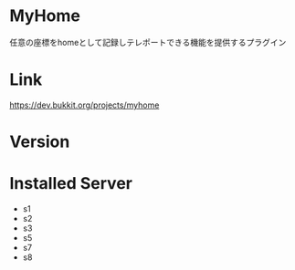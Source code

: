 # MyHome
任意の座標をhomeとして記録しテレポートできる機能を提供するプラグイン

# Link
https://dev.bukkit.org/projects/myhome

# Version

# Installed Server
- s1
- s2
- s3
- s5
- s7
- s8
